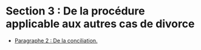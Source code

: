 # Section 3 : De la procédure applicable aux autres cas de divorce

- [Paragraphe 2 : De la conciliation.](paragraphe-2)
